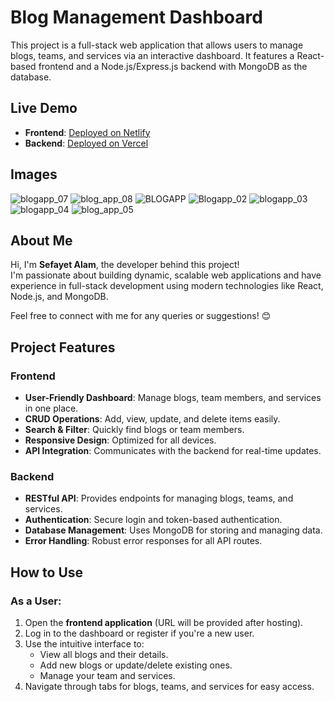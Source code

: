 # Blog Management Dashboard

This project is a full-stack web application that allows users to manage blogs, teams, and services via an interactive dashboard. It features a React-based frontend and a Node.js/Express.js backend with MongoDB as the database.



## Live Demo

- **Frontend**: [Deployed on Netlify](https://www.netlify.com/)  
- **Backend**: [Deployed on Vercel](https://www.vercel.com/)

## Images
![blogapp_07](https://github.com/user-attachments/assets/962b252f-d84d-48aa-8b93-39a7535b4e9e)
![blog_app_08](https://github.com/user-attachments/assets/53f4acc1-e7b4-443e-a69f-37eb0e72b20b)
![BLOGAPP](https://github.com/user-attachments/assets/63fe467c-ac76-4757-b864-3cce05635744)
![Blogapp_02](https://github.com/user-attachments/assets/f418ba4d-a18a-4fd9-9307-59d4028cb836)
![blogapp_03](https://github.com/user-attachments/assets/9b9a57e4-e619-4210-99f7-5182a3be6739)
![blogapp_04](https://github.com/user-attachments/assets/f1801dca-1cf2-4595-babf-b980c5d0a6d8)
![blog_app_05](https://github.com/user-attachments/assets/dcd1e8ed-23d7-48c9-8e6e-cd248c30b4ac)

## About Me

Hi, I'm **Sefayet Alam**, the developer behind this project!  
I'm passionate about building dynamic, scalable web applications and have experience in full-stack development using modern technologies like React, Node.js, and MongoDB.

Feel free to connect with me for any queries or suggestions! 😊

## Project Features

### Frontend
- **User-Friendly Dashboard**: Manage blogs, team members, and services in one place.
- **CRUD Operations**: Add, view, update, and delete items easily.
- **Search & Filter**: Quickly find blogs or team members.
- **Responsive Design**: Optimized for all devices.
- **API Integration**: Communicates with the backend for real-time updates.

### Backend
- **RESTful API**: Provides endpoints for managing blogs, teams, and services.
- **Authentication**: Secure login and token-based authentication.
- **Database Management**: Uses MongoDB for storing and managing data.
- **Error Handling**: Robust error responses for all API routes.


## How to Use

### As a User:
1. Open the **frontend application** (URL will be provided after hosting).
2. Log in to the dashboard or register if you're a new user.
3. Use the intuitive interface to:
   - View all blogs and their details.
   - Add new blogs or update/delete existing ones.
   - Manage your team and services.
4. Navigate through tabs for blogs, teams, and services for easy access.
